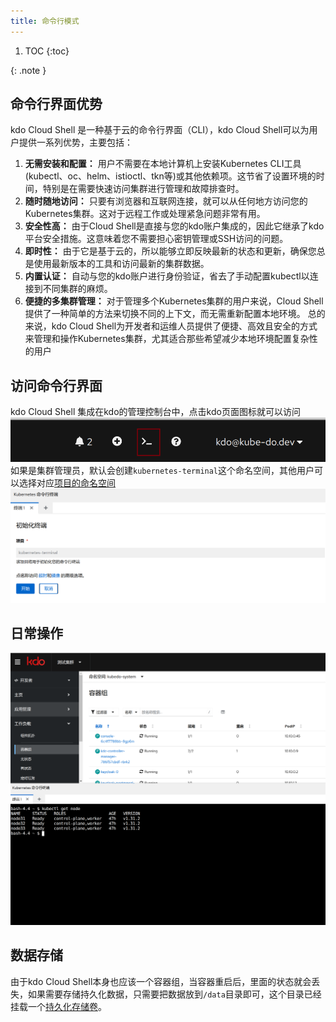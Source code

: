 ```yaml
---
title: 命令行模式
---
```


1. TOC
{:toc}


{: .note }


## 命令行界面优势
kdo Cloud Shell 是一种基于云的命令行界面（CLI），kdo Cloud Shell可以为用户提供一系列优势，主要包括：
1. **无需安装和配置：** 用户不需要在本地计算机上安装Kubernetes CLI工具(kubectl、oc、helm、istioctl、tkn等)或其他依赖项。这节省了设置环境的时间，特别是在需要快速访问集群进行管理和故障排查时。
2. **随时随地访问：** 只要有浏览器和互联网连接，就可以从任何地方访问您的Kubernetes集群。这对于远程工作或处理紧急问题非常有用。
3. **安全性高：** 由于Cloud Shell是直接与您的kdo账户集成的，因此它继承了kdo平台安全措施。这意味着您不需要担心密钥管理或SSH访问的问题。
4. **即时性：** 由于它是基于云的，所以能够立即反映最新的状态和更新，确保您总是使用最新版本的工具和访问最新的集群数据。
5. **内置认证：** 自动与您的kdo账户进行身份验证，省去了手动配置kubectl以连接到不同集群的麻烦。
6. **便捷的多集群管理：** 对于管理多个Kubernetes集群的用户来说，Cloud Shell提供了一种简单的方法来切换不同的上下文，而无需重新配置本地环境。
总的来说，kdo Cloud Shell为开发者和运维人员提供了便捷、高效且安全的方式来管理和操作Kubernetes集群，尤其适合那些希望减少本地环境配置复杂性的用户

## 访问命令行界面
kdo Cloud Shell 集成在kdo的管理控制台中，点击kdo页面图标就可以访问
![](img/open-terminal.png)
如果是集群管理员，默认会创建`kubernetes-terminal`这个命名空间，其他用户可以选择对应[项目的命名空间](../devops/project-manage)
![](img/create-terminal.png)

## 日常操作
![](img/run-terminal.png)


## 数据存储
由于kdo Cloud Shell本身也应该一个容器组，当容器重启后，里面的状态就会丢失，如果需要存储持久化数据，只需要把数据放到`/data`目录即可，这个目录已经挂载一个[持久化存储卷](../storage)。 